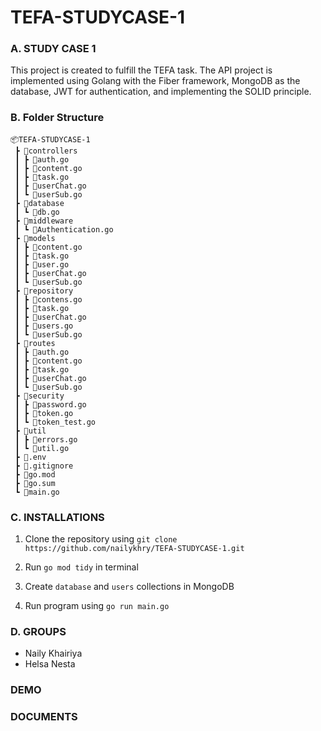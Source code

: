 # TEFA-STUDYCASE-1

### A. STUDY CASE 1
This project is created to fulfill the TEFA task. The API project is implemented using Golang with the Fiber framework, MongoDB as the database, JWT for authentication, and implementing the SOLID principle. 

### B. Folder Structure

```
📦TEFA-STUDYCASE-1
 ┣ 📂controllers
 ┃ ┣ 📜auth.go
 ┃ ┣ 📜content.go
 ┃ ┣ 📜task.go
 ┃ ┣ 📜userChat.go
 ┃ ┗ 📜userSub.go
 ┣ 📂database
 ┃ ┗ 📜db.go
 ┣ 📂middleware
 ┃ ┗ 📜Authentication.go
 ┣ 📂models
 ┃ ┣ 📜content.go
 ┃ ┣ 📜task.go
 ┃ ┣ 📜user.go
 ┃ ┣ 📜userChat.go
 ┃ ┗ 📜userSub.go
 ┣ 📂repository
 ┃ ┣ 📜contens.go
 ┃ ┣ 📜task.go
 ┃ ┣ 📜userChat.go
 ┃ ┣ 📜users.go
 ┃ ┗ 📜userSub.go
 ┣ 📂routes
 ┃ ┣ 📜auth.go
 ┃ ┣ 📜content.go
 ┃ ┣ 📜task.go
 ┃ ┣ 📜userChat.go
 ┃ ┗ 📜userSub.go
 ┣ 📂security
 ┃ ┣ 📜password.go
 ┃ ┣ 📜token.go
 ┃ ┗ 📜token_test.go
 ┣ 📂util
 ┃ ┣ 📜errors.go
 ┃ ┗ 📜util.go
 ┣ 📜.env
 ┣ 📜.gitignore
 ┣ 📜go.mod
 ┣ 📜go.sum
 ┗ 📜main.go

 ```


 ### C. INSTALLATIONS
 1. Clone the repository using
 `git clone https://github.com/nailykhry/TEFA-STUDYCASE-1.git`

 2. Run `go mod tidy` in terminal
 3. Create `database` and `users` collections in MongoDB
 4. Run program using `go run main.go`

 ### D. GROUPS
 - Naily Khairiya
 - Helsa Nesta 
 
 ### DEMO 
 
 ### DOCUMENTS